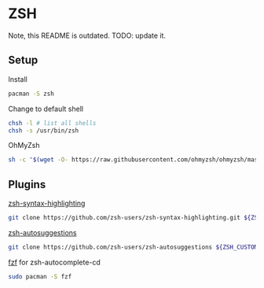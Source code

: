 # ZSH

Note, this README is outdated. TODO: update it.

## Setup

Install
```zsh
pacman -S zsh
```

Change to default shell
```zsh
chsh -l # list all shells
chsh -s /usr/bin/zsh
```

OhMyZsh

```zsh
sh -c "$(wget -O- https://raw.githubusercontent.com/ohmyzsh/ohmyzsh/master/tools/install.sh)"
```

## Plugins

[zsh-syntax-highlighting](https://github.com/zsh-users/zsh-syntax-highlighting)
```zsh
git clone https://github.com/zsh-users/zsh-syntax-highlighting.git ${ZSH_CUSTOM:-~/.oh-my-zsh/custom}/plugins/zsh-syntax-highlighting
```

[zsh-autosuggestions](https://github.com/zsh-users/zsh-autosuggestions)
```zsh
git clone https://github.com/zsh-users/zsh-autosuggestions ${ZSH_CUSTOM:-~/.oh-my-zsh/custom}/plugins/zsh-autosuggestions
```

[fzf](https://github.com/junegunn/fzf) for zsh-autocomplete-cd
```zsh
sudo pacman -S fzf
```
